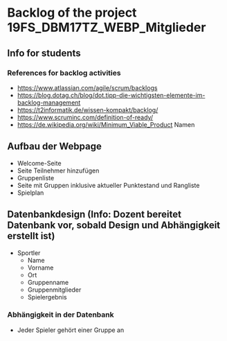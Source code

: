 # Backlog of the project 19FS_DBM17TZ_WEBP_Mitglieder

## Info for students

### References for backlog activities

- https://www.atlassian.com/agile/scrum/backlogs
- https://blog.dotag.ch/blog/dot.tipp-die-wichtigsten-elemente-im-backlog-management
- https://t2informatik.de/wissen-kompakt/backlog/
- https://www.scruminc.com/definition-of-ready/
- https://de.wikipedia.org/wiki/Minimum_Viable_Product
Namen

## Aufbau der Webpage
  - Welcome-Seite
  - Seite Teilnehmer hinzufügen
  - Gruppenliste
  - Seite mit Gruppen inklusive aktueller Punktestand und Rangliste
  - Spielplan

## Datenbankdesign (Info: Dozent bereitet Datenbank vor, sobald Design und Abhängigkeit erstellt ist)
  - Sportler
    * Name
    * Vorname
    * Ort
    * Gruppenname
    * Gruppenmitglieder
    * Spielergebnis
  

### Abhängigkeit in der Datenbank 
  - Jeder Spieler gehört einer Gruppe an 
   
